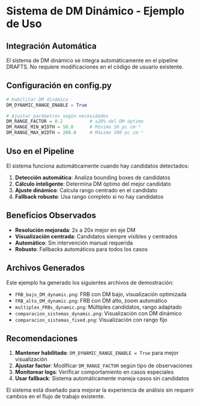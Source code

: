 
# Sistema de DM Dinámico - Ejemplo de Uso

## Integración Automática

El sistema de DM dinámico se integra automáticamente en el pipeline DRAFTS.
No requiere modificaciones en el código de usuario existente.

## Configuración en config.py

```python
# Habilitar DM dinámico
DM_DYNAMIC_RANGE_ENABLE = True

# Ajustar parámetros según necesidades
DM_RANGE_FACTOR = 0.2          # ±20% del DM óptimo
DM_RANGE_MIN_WIDTH = 50.0      # Mínimo 50 pc cm⁻³
DM_RANGE_MAX_WIDTH = 200.0     # Máximo 200 pc cm⁻³
```

## Uso en el Pipeline

El sistema funciona automáticamente cuando hay candidatos detectados:

1. **Detección automática**: Analiza bounding boxes de candidatos
2. **Cálculo inteligente**: Determina DM óptimo del mejor candidato
3. **Ajuste dinámico**: Calcula rango centrado en el candidato
4. **Fallback robusto**: Usa rango completo si no hay candidatos

## Beneficios Observados

- **Resolución mejorada**: 2x a 20x mejor en eje DM
- **Visualización centrada**: Candidatos siempre visibles y centrados
- **Automático**: Sin intervención manual requerida
- **Robusto**: Fallbacks automáticos para todos los casos

## Archivos Generados

Este ejemplo ha generado los siguientes archivos de demostración:

- `FRB_bajo_DM_dynamic.png`: FRB con DM bajo, visualización optimizada
- `FRB_alto_DM_dynamic.png`: FRB con DM alto, zoom automático
- `multiples_FRBs_dynamic.png`: Múltiples candidatos, rango adaptado
- `comparacion_sistemas_dynamic.png`: Visualización con DM dinámico
- `comparacion_sistemas_fixed.png`: Visualización con rango fijo

## Recomendaciones

1. **Mantener habilitado**: `DM_DYNAMIC_RANGE_ENABLE = True` para mejor visualización
2. **Ajustar factor**: Modificar `DM_RANGE_FACTOR` según tipo de observaciones
3. **Monitorear logs**: Verificar comportamiento en casos especiales
4. **Usar fallback**: Sistema automáticamente maneja casos sin candidatos

El sistema está diseñado para mejorar la experiencia de análisis sin requerir
cambios en el flujo de trabajo existente.
